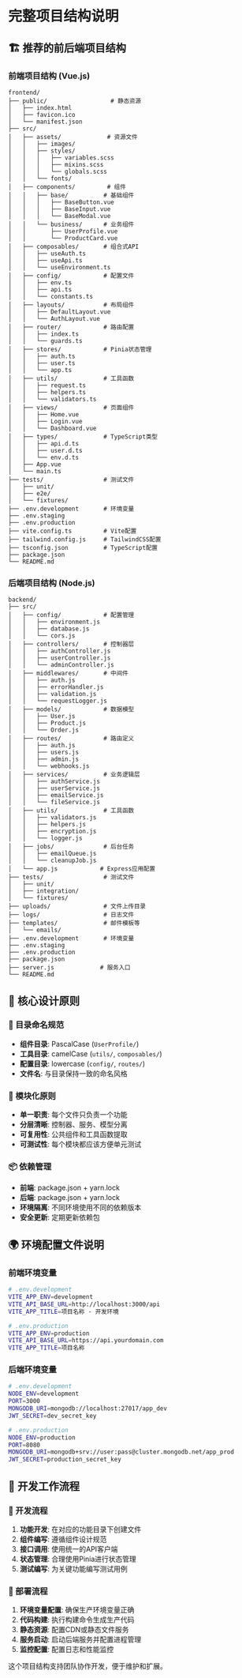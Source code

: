 # 完整项目结构说明

## 🏗️ 推荐的前后端项目结构

### 前端项目结构 (Vue.js)
```
frontend/
├── public/                  # 静态资源
│   ├── index.html
│   ├── favicon.ico
│   └── manifest.json
├── src/
│   ├── assets/             # 资源文件
│   │   ├── images/
│   │   ├── styles/
│   │   │   ├── variables.scss
│   │   │   ├── mixins.scss
│   │   │   └── globals.scss
│   │   └── fonts/
│   ├── components/         # 组件
│   │   ├── base/          # 基础组件
│   │   │   ├── BaseButton.vue
│   │   │   ├── BaseInput.vue
│   │   │   └── BaseModal.vue
│   │   └── business/      # 业务组件
│   │       ├── UserProfile.vue
│   │       └── ProductCard.vue
│   ├── composables/       # 组合式API
│   │   ├── useAuth.ts
│   │   ├── useApi.ts
│   │   └── useEnvironment.ts
│   ├── config/            # 配置文件
│   │   ├── env.ts
│   │   ├── api.ts
│   │   └── constants.ts
│   ├── layouts/           # 布局组件
│   │   ├── DefaultLayout.vue
│   │   └── AuthLayout.vue
│   ├── router/            # 路由配置
│   │   ├── index.ts
│   │   └── guards.ts
│   ├── stores/            # Pinia状态管理
│   │   ├── auth.ts
│   │   ├── user.ts
│   │   └── app.ts
│   ├── utils/             # 工具函数
│   │   ├── request.ts
│   │   ├── helpers.ts
│   │   └── validators.ts
│   ├── views/             # 页面组件
│   │   ├── Home.vue
│   │   ├── Login.vue
│   │   └── Dashboard.vue
│   ├── types/             # TypeScript类型
│   │   ├── api.d.ts
│   │   ├── user.d.ts
│   │   └── env.d.ts
│   ├── App.vue
│   └── main.ts
├── tests/                 # 测试文件
│   ├── unit/
│   ├── e2e/
│   └── fixtures/
├── .env.development       # 环境变量
├── .env.staging
├── .env.production
├── vite.config.ts         # Vite配置
├── tailwind.config.js     # TailwindCSS配置
├── tsconfig.json          # TypeScript配置
├── package.json
└── README.md
```

### 后端项目结构 (Node.js)
```
backend/
├── src/
│   ├── config/            # 配置管理
│   │   ├── environment.js
│   │   ├── database.js
│   │   └── cors.js
│   ├── controllers/       # 控制器层
│   │   ├── authController.js
│   │   ├── userController.js
│   │   └── adminController.js
│   ├── middlewares/       # 中间件
│   │   ├── auth.js
│   │   ├── errorHandler.js
│   │   ├── validation.js
│   │   └── requestLogger.js
│   ├── models/            # 数据模型
│   │   ├── User.js
│   │   ├── Product.js
│   │   └── Order.js
│   ├── routes/            # 路由定义
│   │   ├── auth.js
│   │   ├── users.js
│   │   ├── admin.js
│   │   └── webhooks.js
│   ├── services/          # 业务逻辑层
│   │   ├── authService.js
│   │   ├── userService.js
│   │   ├── emailService.js
│   │   └── fileService.js
│   ├── utils/             # 工具函数
│   │   ├── validators.js
│   │   ├── helpers.js
│   │   ├── encryption.js
│   │   └── logger.js
│   ├── jobs/              # 后台任务
│   │   ├── emailQueue.js
│   │   └── cleanupJob.js
│   └── app.js            # Express应用配置
├── tests/                 # 测试文件
│   ├── unit/
│   ├── integration/
│   └── fixtures/
├── uploads/               # 文件上传目录
├── logs/                  # 日志文件
├── templates/             # 邮件模板等
│   └── emails/
├── .env.development       # 环境变量
├── .env.staging
├── .env.production
├── package.json
├── server.js             # 服务入口
└── README.md
```

## 🎯 核心设计原则

### 📁 目录命名规范
- **组件目录**: PascalCase (`UserProfile/`)
- **工具目录**: camelCase (`utils/`, `composables/`)
- **配置目录**: lowercase (`config/`, `routes/`)
- **文件名**: 与目录保持一致的命名风格

### 🔧 模块化原则
- **单一职责**: 每个文件只负责一个功能
- **分层清晰**: 控制器、服务、模型分离
- **可复用性**: 公共组件和工具函数提取
- **可测试性**: 每个模块都应该方便单元测试

### 📦 依赖管理
- **前端**: package.json + yarn.lock
- **后端**: package.json + yarn.lock
- **环境隔离**: 不同环境使用不同的依赖版本
- **安全更新**: 定期更新依赖包

## 🌍 环境配置文件说明

### 前端环境变量
```bash
# .env.development
VITE_APP_ENV=development
VITE_API_BASE_URL=http://localhost:3000/api
VITE_APP_TITLE=项目名称 - 开发环境

# .env.production  
VITE_APP_ENV=production
VITE_API_BASE_URL=https://api.yourdomain.com
VITE_APP_TITLE=项目名称
```

### 后端环境变量
```bash
# .env.development
NODE_ENV=development
PORT=3000
MONGODB_URI=mongodb://localhost:27017/app_dev
JWT_SECRET=dev_secret_key

# .env.production
NODE_ENV=production
PORT=8080
MONGODB_URI=mongodb+srv://user:pass@cluster.mongodb.net/app_prod
JWT_SECRET=production_secret_key
```

## 🔄 开发工作流程

### 📝 开发流程
1. **功能开发**: 在对应的功能目录下创建文件
2. **组件编写**: 遵循组件设计规范
3. **接口调用**: 使用统一的API客户端
4. **状态管理**: 合理使用Pinia进行状态管理
5. **测试编写**: 为关键功能编写测试用例

### 🚀 部署流程
1. **环境变量配置**: 确保生产环境变量正确
2. **代码构建**: 执行构建命令生成生产代码
3. **静态资源**: 配置CDN或静态文件服务
4. **服务启动**: 启动后端服务并配置进程管理
5. **监控配置**: 配置日志和性能监控

这个项目结构支持团队协作开发，便于维护和扩展。 